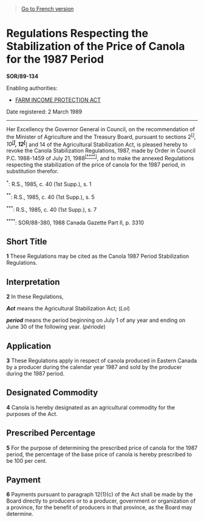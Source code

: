 > [Go to French version](/fr/Règlements/Décrets,%20ordonnances%20et%20règlements%20statutaires/89/134.md)

# Regulations Respecting the Stabilization of the Price of Canola for the 1987 Period

**SOR/89-134**

Enabling authorities: 
- [FARM INCOME PROTECTION ACT](/en/Acts/Statutes%20of%20Canada/1991/c.%2022.md)

Date registered: 2 March 1989

----------

Her Excellency the Governor General in Council, on the recommendation of the Minister of Agriculture and the Treasury Board, pursuant to sections 2<sup><a href='#fn_SOR-89-134_e_hq_6112'>[*]</a></sup>, 10<sup><a href='#fn_SOR-89-134_e_hq_6113'>[**]</a></sup>, 12<sup><a href='#fn_SOR-89-134_e_hq_6114'>[***]</a></sup> and 14 of the Agricultural Stabilization Act, is pleased hereby to revoke the Canola Stabilization Regulations, 1987, made by Order in Council P.C. 1988-1459 of July 21, 1988<sup><a href='#fn_SOR-89-134_e_hq_6115'>[****]</a></sup>, and to make the annexed Regulations respecting the stabilization of the price of canola for the 1987 period, in substitution therefor.

<a name='fn_SOR-89-134_e_hq_6112'><sup>*</sup></a>: R.S., 1985, c. 40 (1st Supp.), s. 1<br />

<a name='fn_SOR-89-134_e_hq_6113'><sup>**</sup></a>: R.S., 1985, c. 40 (1st Supp.), s. 5<br />

<a name='fn_SOR-89-134_e_hq_6114'><sup>***</sup></a>: R.S., 1985, c. 40 (1st Supp.), s. 7<br />

<a name='fn_SOR-89-134_e_hq_6115'><sup>****</sup></a>: SOR/88-380, 1988 Canada Gazette Part II, p. 3310<br />




## Short Title


**1** These Regulations may be cited as the Canola 1987 Period Stabilization Regulations.




## Interpretation


**2** In these Regulations,

***Act*** means the Agricultural Stabilization Act; (*Loi*)

***period*** means the period beginning on July 1 of any year and ending on June 30 of the following year. (*période*)




## Application


**3** These Regulations apply in respect of canola produced in Eastern Canada by a producer during the calendar year 1987 and sold by the producer during the 1987 period.




## Designated Commodity


**4** Canola is hereby designated as an agricultural commodity for the purposes of the Act.




## Prescribed Percentage


**5** For the purpose of determining the prescribed price of canola for the 1987 period, the percentage of the base price of canola is hereby prescribed to be 100 per cent.




## Payment


**6** Payments pursuant to paragraph 12(1)(c) of the Act shall be made by the Board directly to producers or to a producer, government or organization of a province, for the benefit of producers in that province, as the Board may determine.


